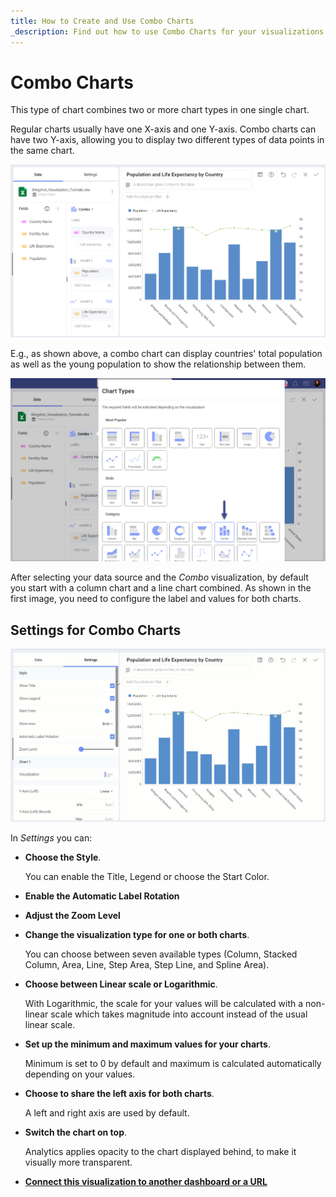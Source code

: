```yaml
---
title: How to Create and Use Combo Charts 
_description: Find out how to use Combo Charts for your visualizations in Slingshot Analytics.
---
```


# Combo Charts

This type of chart combines two or more chart types in one single chart.

Regular charts usually have one X-axis and one Y-axis. Combo charts can
have two Y-axis, allowing you to display two different types of data
points in the same chart.

![Combo chart sample within Slingshot](images/combo-chart-example.png)

E.g., as shown above, a combo chart can display countries' total
population as well as the young population to show the relationship
between them.

![Selecting the Combo Chart visualization in Slingshot](images/combo-chart-selection.png)

After selecting your data source and the *Combo* visualization, by
default you start with a column chart and a line chart combined. As
shown in the first image, you need to configure the label and values for
both charts.

## Settings for Combo Charts

![Combo Charts configuration settings in Slingshot](images/combo-chart-settings.gif)

In *Settings* you can:

  - **Choose the Style**.

    You can enable the Title, Legend or choose the Start Color.

  - **Enable the Automatic Label Rotation**

  - **Adjust the Zoom Level**

  - **Change the visualization type for one or both charts**.

    You can choose between seven available types (Column, Stacked
    Column, Area, Line, Step Area, Step Line, and Spline Area).

  - **Choose between Linear scale or Logarithmic**.

    With Logarithmic, the scale for your values will be calculated with
    a non-linear scale which takes magnitude into account instead of the
    usual linear scale.

  - **Set up the minimum and maximum values for your charts**.

    Minimum is set to 0 by default and maximum is calculated
    automatically depending on your values.

  - **Choose to share the left axis for both charts**.

    A left and right axis are used by default.

  - **Switch the chart on top**.

    Analytics applies opacity to the chart displayed behind, to make it
    visually more transparent.

  - **[Connect this visualization to another dashboard or a URL](../dashboard-linking)**
